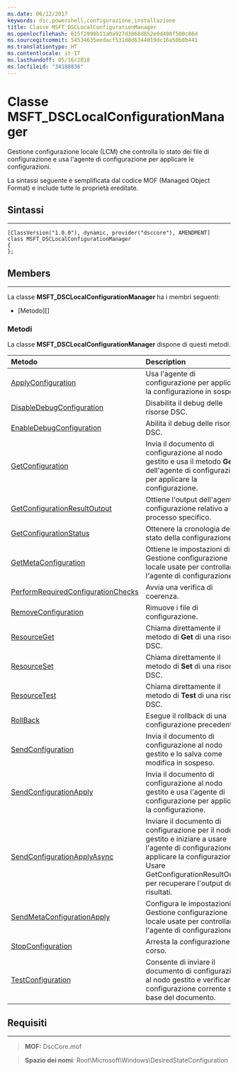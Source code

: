 ```yaml
---
ms.date: 06/12/2017
keywords: dsc,powershell,configurazione,installazione
title: Classe MSFT_DSCLocalConfigurationManager
ms.openlocfilehash: 615f2998b11a0a927d3868d852e0d408f500c86d
ms.sourcegitcommit: 54534635eedacf531d8d6344019dc16a50b8b441
ms.translationtype: HT
ms.contentlocale: it-IT
ms.lasthandoff: 05/16/2018
ms.locfileid: "34188836"
---
```

# <a name="msftdsclocalconfigurationmanager-class"></a>Classe MSFT_DSCLocalConfigurationManager

Gestione configurazione locale (LCM) che controlla lo stato dei file di configurazione e usa l'agente di configurazione per applicare le configurazioni.

La sintassi seguente è semplificata dal codice MOF (Managed Object Format) e include tutte le proprietà ereditate.

## <a name="syntax"></a>Sintassi
------

``` syntax
[ClassVersion("1.0.0"), dynamic, provider("dsccore"), AMENDMENT]
class MSFT_DSCLocalConfigurationManager
{
};
```

## <a name="members"></a>Members
-------

La classe **MSFT_DSCLocalConfigurationManager** ha i membri seguenti:

-   [Metodo][]

### <a name="methods"></a>Metodi

La classe **MSFT_DSCLocalConfigurationManager** dispone di questi metodi.

|Metodo |Description |
|:--- |:---|
| [ApplyConfiguration](msft-dsclocalconfigurationmanager-applyconfiguration.md)| Usa l'agente di configurazione per applicare la configurazione in sospeso.|
| [DisableDebugConfiguration](msft-dsclocalconfigurationmanager-disabledebugconfiguration.md)| Disabilita il debug delle risorse DSC.|
| [EnableDebugConfiguration](msft-dsclocalconfigurationmanager-enabledebugconfiguration.md)| Abilita il debug delle risorse DSC.|
| [GetConfiguration](msft-dsclocalconfigurationmanager-getconfiguration.md)| Invia il documento di configurazione al nodo gestito e usa il metodo **Get** dell'agente di configurazione per applicare la configurazione.|
| [GetConfigurationResultOutput](msft-dsclocalconfigurationmanager-getconfigurationresultoutput.md)| Ottiene l'output dell'agente di configurazione relativo a un processo specifico.|
| [GetConfigurationStatus](msft-dsclocalconfigurationmanager-getconfigurationstatus.md)| Ottenere la cronologia dello stato della configurazione.|
| [GetMetaConfiguration](msft-dsclocalconfigurationmanager-getmetaconfiguration.md)| Ottiene le impostazioni di Gestione configurazione locale usate per controllare l'agente di configurazione.|
| [PerformRequiredConfigurationChecks](msft-dsclocalconfigurationmanager-performrequiredconfigurationchecks.md)| Avvia una verifica di coerenza.|
| [RemoveConfiguration](msft-dsclocalconfigurationmanager-removeconfiguration.md)| Rimuove i file di configurazione.|
| [ResourceGet](msft-dsclocalconfigurationmanager-resourceget.md)| Chiama direttamente il metodo di **Get** di una risorsa DSC.|
| [ResourceSet](msft-dsclocalconfigurationmanager-resourceset.md)| Chiama direttamente il metodo di **Set** di una risorsa DSC.|
| [ResourceTest](msft-dsclocalconfigurationmanager-resourcetest.md)| Chiama direttamente il metodo di **Test** di una risorsa DSC.|
| [RollBack](msft-dsclocalconfigurationmanager-rollback.md)| Esegue il rollback di una configurazione precedente.|
| [SendConfiguration](msft-dsclocalconfigurationmanager-sendconfiguration.md)| Invia il documento di configurazione al nodo gestito e lo salva come modifica in sospeso.|
| [SendConfigurationApply](msft-dsclocalconfigurationmanager-sendconfigurationapply.md)| Invia il documento di configurazione al nodo gestito e usa l'agente di configurazione per applicare la configurazione.|
| [SendConfigurationApplyAsync](msft-dsclocalconfigurationmanager-sendconfigurationapplyasync.md)| Inviare il documento di configurazione per il nodo gestito e iniziare a usare l'agente di configurazione per applicare la configurazione. Usare GetConfigurationResultOutput per recuperare l'output dei risultati.|
| [SendMetaConfigurationApply](msft-dsclocalconfigurationmanager-sendmetaconfigurationapply.md)| Configura le impostazioni di Gestione configurazione locale usate per controllare l'agente di configurazione.|
| [StopConfiguration](msft-dsclocalconfigurationmanager-stopconfiguration.md)| Arresta la configurazione in corso.|
| [TestConfiguration](msft-dsclocalconfigurationmanager-testconfiguration.md)| Consente di inviare il documento di configurazione al nodo gestito e verificare la configurazione corrente sulla base del documento.|





## <a name="requirements"></a>Requisiti
------------
>**MOF:** DscCore.mof

>**Spazio dei nomi**: Root\Microsoft\Windows\DesiredStateConfiguration